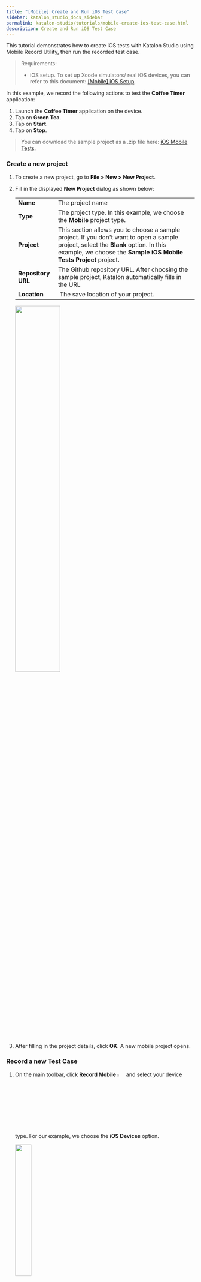 ```yaml
---
title: "[Mobile] Create and Run iOS Test Case"
sidebar: katalon_studio_docs_sidebar
permalink: katalon-studio/tutorials/mobile-create-ios-test-case.html
description: Create and Run iOS Test Case 
---
```


This tutorial demonstrates how to create iOS tests with Katalon Studio using Mobile Record Utility, then run the recorded test case.

> Requirements:
> * iOS setup. To set up Xcode simulators/ real iOS devices, you can refer to this document: [[Mobile] iOS Setup](https://docs.katalon.com/katalon-studio/tutorials/mobile-ios-setup.html).

In this example, we record the following actions to test the **Coffee Timer** application:

1. Launch the **Coffee Timer** application on the device.
2. Tap on **Green Tea**.
3. Tap on **Start**.
4. Tap on **Stop**.

> You can download the sample project as a .zip file here: [iOS Mobile Tests](https://github.com/katalon-studio-samples/ios-mobile-tests).
### Create a new project

1. To create a new project, go to **File > New > New Project**.

2. Fill in the displayed **New Project** dialog as shown below:

   <table>
   <tbody>
   <tr>
   <td><strong>Name</strong></td>
   <td>The project name</td>
   </tr>
   <tr>
   <td><strong>Type</strong></td>
   <td>The project type. In this example, we choose the&nbsp;<strong>Mobile&nbsp;</strong>project type.</td>
   </tr>
   <tr>
   <td>
   <div>
   <div><strong>Project</strong></div>
   </div>
   </td>
   <td>This section allows you to choose a sample project. If you don't want to open a sample project, select the&nbsp;<strong>Blank</strong> option. In this example, we choose the <strong>Sample iOS Mobile Tests Project </strong>project<strong>.</strong></td>
   </tr>
   <tr>
   <td>
   <div>
   <div>
   <div>
   <div><strong>Repository URL</strong></div>
   </div>
   </div>
   </div>
   </td>
   <td>The Github repository URL. After choosing the sample project, Katalon automatically fills in the URL</td>
   </tr>
   <tr>
   <td>
   <div>
   <div>
   <div>
   <div>
   <div>
   <div><strong>Location</strong></div>
   </div>
   </div>
   </div>
   </div>
   </div>
   </td>
   <td>&nbsp;The save location of your project.&nbsp;</td>
   </tr>
   </tbody>
   </table>

      <img src="https://github.com/katalon-studio/docs-images/raw/master/katalon-studio/docs/mobile-recorder-76/iOS/create-new-project-with-sample-project.png" width=50%>

3. After filling in the project details, click **OK**. A new mobile project opens.

### Record a new Test Case

1. On the main toolbar, click **Record Mobile** <img src="https://github.com/katalon-studio/docs-images/raw/master/katalon-studio/docs/mobile-recorder-76/iOS/KS-iOS-record-mobile-icon.png" width=4% alt="Record Mobile icon"> and select your device type. For our example, we choose the **iOS Devices** option.

   <img src="https://github.com/katalon-studio/docs-images/raw/master/katalon-studio/docs/mobile-recorder-76/iOS/record-iOS.png" width=30%>

2. In the displayed **Mobile Recorder** dialog, specify the information in the **Configurations** section:

   <img src="https://github.com/katalon-studio/docs-images/raw/master/katalon-studio/docs/mobile-recorder-76/iOS/configuration.png" width=50%>

   <table width="927">
   <tbody>
   <tr>
   <td>
   <div>
   <div><strong>Device Name</strong></div>
   </div>
   </td>
   <td>
   <div>
   <div>To select one of your connected iOS devices or Xcode simulators</div>
   </div>
   </td>
   </tr>
   <tr>
   <td>
   <div>
   <div>
   <div>
   <div><strong>Start with</strong></div>
   </div>
   </div>
   </div>
   </td>
   <td>
   <div>
   <div>To select <strong>Application File</strong> in the drop-down list.</div>
   </div>
   </td>
   </tr>
   <tr>
   <td>
   <div>
   <div>
   <div>
   <div>
   <div>
   <div><strong>Application File</strong></div>
   </div>
   </div>
   </div>
   </div>
   </div>
   </td>
   <td>
   <p>For Xcode simulators: browse <code>Coffee Timer.app</code></p>
   <p>For real iOS devices: browse <code>Coffee Timer.ipa</code></p>
   </td>
   </tr>
   </tbody>
   </table>

3. Click **Start** to begin recording your test case. After the application under test (AUT) is launched, you can now see:

   -  **Device View**: this section displays the start page of your AUT. You can interact with the **Device View** section the same way as in a real iOS device.
   -  **All Objects**: this section displays all objects of the current view in the **Device View** section.

4. In the **Device View** section, click **Green Tea**. Katalon Studio correspondingly selects the **Green Tea** object in the **All Objects** section.

   <img src="https://github.com/katalon-studio/docs-images/raw/master/katalon-studio/docs/mobile-recorder-76/iOS/Green%20Tea.png" width=50%>

5. Once **Green Tea** is selected, click the **Tab** action in the **Available Action** section, you will see:

   * The **Device View** section displays the countdown for **Green Tea**.
   * Katalon automatically adds the **Tap** action to the list of recorded steps in the **Recorded Actions** tab.

      <img src="https://github.com/katalon-studio/docs-images/raw/master/katalon-studio/docs/mobile-recorder-76/iOS/recorded-action.png" width=50%>

   * Katalon also captures the **Green Tea** object properties including in the **Captured Objects** tab. To learn more about mobile object properties, you can refer to this document: [Manage Mobile Test Objects](https://docs.katalon.com/katalon-studio/docs/manage-mobile-test-object.html#validate-test-object-on-aut).

      <img src="https://github.com/katalon-studio/docs-images/raw/master/katalon-studio/docs/mobile-recorder-76/iOS/captured-object.png" width=50%>

   > Notes:
   > * If you prefer another locator strategy, you can select your preferred one, then click **Generate** to generate a new locator. You can also check if your newly updated locator can detect the target object correctly by clicking **Highlight**.
   >  <img src="https://github.com/katalon-studio/docs-images/raw/master/katalon-studio/docs/mobile-recorder-76/iOS/KS-ios-choose-another-locator-strategy.png" width=50%>

6. Similarly, click **Start** in the **Device View** section, then click **Tap** in the **Available Actions** section. 
   
    Katalon automatically adds another **Tap** action to the list of **Recorded Actions** and the **Start** object properties in the **Captured Objects** tab.

   <img src="https://github.com/katalon-studio/docs-images/raw/master/katalon-studio/docs/mobile-recorder-76/iOS/start-action.png" width=50%>

7. Next, click **Stop** in the **Device View** section, then click **Tap** in the **Available Actions** section. 

   Katalon automatically adds another **Tap** action to the list of **Recorded Actions** and the **Stop** object properties in the **Captured Objects** tab.

   <img src="https://github.com/katalon-studio/docs-images/raw/master/katalon-studio/docs/mobile-recorder-76/iOS/stop-action.png" width=50%>

8.  Click **Save script**. An open dialog asks you to save captured objects into the Object Repository of Katalon Studio. You can create a new folder or select an existing folder in **Object Repository**, then click **OK**.

9.  A dialog opens, providing you three options to save your recorded test:

      <table>
      <tbody>
      <tr>
      <td><strong>Export to new test case</strong></td>
      <td>To export the recorded test steps to a new test case.</td>
      </tr>
      <tr>
      <td><strong>Append to test case</strong></td>
      <td>To add the recorded test steps to an existing test case.</td>
      </tr>
      <tr>
      <td>
      <div>
      <div><strong>Overwrite test case</strong></div>
      </div>
      </td>
      <td>To replace an existing test case with the recorded test case</td>
      </tr>
      </tbody>
      </table>

      <img src="https://github.com/katalon-studio/docs-images/raw/master/katalon-studio/docs/mobile-recorder-76/iOS/save-script.png" width=50%>

### Run the recorded test case

To run the recorded steps, follow these steps:

1. Select the test case where you saved the recorded actions.
2. On the main toolbar, select **iOS** device in the dropdown list next to **Run**.

   <img src="https://github.com/katalon-studio/docs-images/raw/master/katalon-studio/docs/mobile-recorder-76/iOS/select-ios.png" width=30%>

3. In the displayed **iOS Devices** dialog, select an iOS device/ a Xcode simulator, then click **OK**.

   <img src="https://github.com/katalon-studio/docs-images/raw/master/katalon-studio/docs/mobile-recorder-76/iOS/ios-devices-list.png" width=50%>

   Katalon Studio executes the iOS test with the recorded steps accordingly.

   **<details><summary>View the test case in Script mode.</summary>**

   ```groovy
   import static com.kms.katalon.core.checkpoint.CheckpointFactory.findCheckpoint
   import static com.kms.katalon.core.testcase.TestCaseFactory.findTestCase
   import static com.kms.katalon.core.testdata.TestDataFactory.findTestData
   import static com.kms.katalon.core.testobject.ObjectRepository.findTestObject
   import static com.kms.katalon.core.testobject.ObjectRepository.findWindowsObject
   import com.kms.katalon.core.checkpoint.Checkpoint as Checkpoint
   import com.kms.katalon.core.cucumber.keyword.CucumberBuiltinKeywords as CucumberKW
   import com.kms.katalon.core.mobile.keyword.MobileBuiltInKeywords as Mobile
   import com.kms.katalon.core.model.FailureHandling as FailureHandling
   import com.kms.katalon.core.testcase.TestCase as TestCase
   import com.kms.katalon.core.testdata.TestData as TestData
   import com.kms.katalon.core.testobject.TestObject as TestObject
   import com.kms.katalon.core.webservice.keyword.WSBuiltInKeywords as WS
   import com.kms.katalon.core.webui.keyword.WebUiBuiltInKeywords as WebUI
   import com.kms.katalon.core.windows.keyword.WindowsBuiltinKeywords as Windows
   import internal.GlobalVariable as GlobalVariable
   import org.openqa.selenium.Keys as Keys

   Mobile.startApplication('/Users/thuyngo/Desktop/Project/iOS/App/Coffee Timer 2021-01-27 16-49-52/Apps/Coffee Timer.ipa', true)

   Mobile.tap(findTestObject('Object Repository/XCUIElementTypeStaticText - Green Tea (1)'), 0)

   Mobile.tap(findTestObject('Object Repository/XCUIElementTypeButton - Start (2)'), 0)

   Mobile.tap(findTestObject('Object Repository/XCUIElementTypeButton - Stop (1)'), 0)

   Mobile.closeApplication()
   ```
   </details>
### See also:

   * [Execute and Debug a Test Case](https://docs.katalon.com/katalon-studio/docs/execute-a-test-case-or-a-test-suite.html#debug-a-test-case)
   * [Troubleshoot automated mobile testing](https://docs.katalon.com/katalon-studio/docs/troubleshooting-automated-mobile-testing.html).